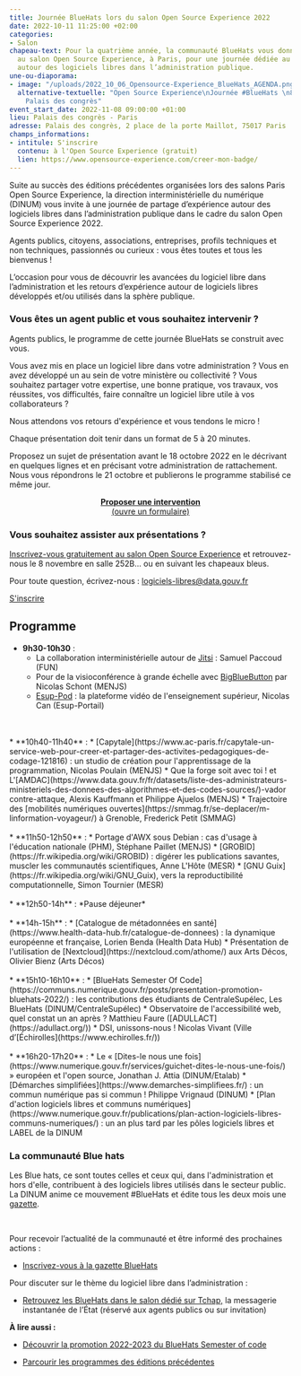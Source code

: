 ```yaml
---
title: Journée BlueHats lors du salon Open Source Experience 2022
date: 2022-10-11 11:25:00 +02:00
categories:
- Salon
chapeau-text: Pour la quatrième année, la communauté BlueHats vous donne rendez-vous
  au salon Open Source Experience, à Paris, pour une journée dédiée au partage d’expérience
  autour des logiciels libres dans l’administration publique.
une-ou-diaporama:
- image: "/uploads/2022_10_06_Opensource-Experience_BlueHats_AGENDA.png"
  alternative-textuelle: "Open Source Experience\nJournée #BlueHats \n8 novembre 2022\nParis,
    Palais des congrès"
event_start_date: 2022-11-08 09:00:00 +01:00
lieu: Palais des congrès - Paris
adresse: Palais des congrès, 2 place de la porte Maillot, 75017 Paris
champs_informations:
- intitule: S'inscrire
  contenu: à l'Open Source Experience (gratuit)
  lien: https://www.opensource-experience.com/creer-mon-badge/
---
```


Suite au succès des éditions précédentes organisées lors des salons Paris Open Source Experience, la direction interministérielle du numérique (DINUM) vous invite à une journée de partage d’expérience autour des logiciels libres dans l’administration publique dans le cadre du salon Open Source Experience 2022.

Agents publics, citoyens, associations, entreprises, profils techniques et non techniques, passionnés ou curieux : vous êtes toutes et tous les bienvenus !

L’occasion pour vous de découvrir les avancées du logiciel libre dans l’administration et les retours d’expérience autour de logiciels libres développés et/ou utilisés dans la sphère publique.

### Vous êtes un agent public et vous souhaitez intervenir ?
Agents publics, le programme de cette journée BlueHats se construit avec vous.

Vous avez mis en place un logiciel libre dans votre administration ? Vous en avez développé un au sein de votre ministère ou collectivité ? Vous souhaitez partager votre expertise, une bonne pratique, vos travaux, vos réussites, vos difficultés, faire connaître un logiciel libre utile à vos collaborateurs ? 

Nous attendons vos retours d'expérience et vous tendons le micro !

Chaque présentation doit tenir dans un format de 5 à 20 minutes.

Proposez un sujet de présentation avant le 18 octobre 2022 en le décrivant en quelques lignes et en précisant votre administration de rattachement. Nous vous répondrons le 21 octobre et publierons le programme stabilisé ce même jour.

<div align="center"  style="margin-bottom: 20px"><a href="https://framaforms.org/appel-a-interventions-bluehats-a-osx-1664287204" class="button"><b>Proposer une intervention</b><br>(ouvre un formulaire)</a></div>

### Vous souhaitez assister aux présentations ?
[Inscrivez-vous gratuitement au salon Open Source Experience](https://www.opensource-experience.com/creer-mon-badge/) et retrouvez-nous le 8 novembre en salle 252B… ou en suivant les chapeaux bleus.

Pour toute question, écrivez-nous : [logiciels-libres@data.gouv.fr ](mailto:logiciels-libres@data.gouv.fr)

<div class="lien-important"><p><a href="https://www.opensource-experience.com/creer-mon-badge/"  title="S'inscrire">S'inscrire</a></p></div>

## Programme

* **9h30-10h30** :
  * La collaboration interministérielle autour de [Jitsi](https://www.centralesupelec.fr/fr/jitsi-box-un-boitier-opensource-pour-hybrider-lenseignement-entre-presentiel-et-distanciel) : Samuel Paccoud (FUN)
  * Pour de la visioconférence à grande échelle avec [BigBlueButton](https://bigbluebutton.org/) par Nicolas Schont (MENJS)
  * [Esup-Pod](https://www.esup-portail.org/wiki/display/ES/Esup-Pod) : la plateforme vidéo de l'enseignement supérieur, Nicolas Can (Esup-Portail)
<br>
<br>
* **10h40-11h40** : 
  * [Capytale](https://www.ac-paris.fr/capytale-un-service-web-pour-creer-et-partager-des-activites-pedagogiques-de-codage-121816) : un studio de création pour l'apprentissage de la programmation, Nicolas Poulain (MENJS)
  * Que la forge soit avec toi ! et L'[AMDAC](https://www.data.gouv.fr/fr/datasets/liste-des-administrateurs-ministeriels-des-donnees-des-algorithmes-et-des-codes-sources/)-vador contre-attaque, Alexis Kauffmann et Philippe Ajuelos (MENJS)
  * Trajectoire des [mobilités numériques ouvertes](https://smmag.fr/se-deplacer/m-linformation-voyageur/) à Grenoble, Frederick Petit (SMMAG)
<br>
<br>
* **11h50-12h50** : 
  * Portage d'AWX sous Debian : cas d'usage à l'éducation nationale (PHM), Stéphane Paillet (MENJS)
  * [GROBID](https://fr.wikipedia.org/wiki/GROBID) : digérer les publications savantes, muscler les communautés scientifiques, Anne L'Hôte (MESR)
  * [GNU Guix](https://fr.wikipedia.org/wiki/GNU_Guix), vers la reproductibilité computationnelle, Simon Tournier (MESR)
<br>
<br>
* **12h50-14h** : *Pause déjeuner*
<br>
<br>
* **14h-15h** : 
  * [Catalogue de métadonnées en santé](https://www.health-data-hub.fr/catalogue-de-donnees) : la dynamique européenne et française, Lorien Benda (Health Data Hub)
  * Présentation de l'utilisation de [Nextcloud](https://nextcloud.com/athome/) aux Arts Décos, Olivier Bienz (Arts Décos)
<br>
<br>
* **15h10-16h10** : 
  * [BlueHats Semester Of Code](https://communs.numerique.gouv.fr/posts/presentation-promotion-bluehats-2022/) : les contributions des étudiants de CentraleSupélec, Les BlueHats (DINUM/CentraleSupélec)
  * Observatoire de l'accessibilité web, quel constat un an après ? Matthieu Faure ([ADULLACT](https://adullact.org/))
  * DSI, unissons-nous ! Nicolas Vivant (Ville d’[Échirolles](https://www.echirolles.fr/))
<br>
<br>
* **16h20-17h20** : 
  * Le « [Dites-le nous une fois](https://www.numerique.gouv.fr/services/guichet-dites-le-nous-une-fois/) » européen et l'open source, Jonathan J. Attia (DINUM/Etalab)
  * [Démarches simplifiées](https://www.demarches-simplifiees.fr/) : un commun numérique pas si commun ! Philippe Vrignaud (DINUM)
  * [Plan d'action logiciels libres et communs numériques](https://www.numerique.gouv.fr/publications/plan-action-logiciels-libres-communs-numeriques/) : un an plus tard par les pôles logiciels libres et LABEL de la DINUM

<div class="noir encadre"><h3>La communauté Blue hats</h3>
<p>Les Blue hats, ce sont toutes celles et ceux qui, dans l'administration et hors d'elle, contribuent à des logiciels libres utilisés dans le secteur public. La DINUM anime ce mouvement #BlueHats et édite tous les deux mois une <a href="https://infolettres.etalab.gouv.fr/subscribe/bluehats@mail.etalab.studio" alt="gazette - Lien externe">gazette</a>.</p>
<br><p>Pour recevoir l’actualité de la communauté et être informé des prochaines actions :
</p><ul><li><a href="https://infolettres.etalab.gouv.fr/subscribe/bluehats@mail.etalab.studio" alt="Inscrivez-vous à la gazette Bluehats ! - Lien externe">Inscrivez-vous à la gazette BlueHats</a></li></ul><p></p>
<p>Pour discuter sur le thème du logiciel libre dans l’administration :
</p><ul><li><a href="https://www.tchap.gouv.fr/#/room/%23BlueHats21LW8XE:agent.dinum.tchap.gouv.fr" alt="Retrouvez les BlueHats dans le salon dédié sur Tchap - Lien externe">Retrouvez les BlueHats dans le salon dédié sur Tchap,</a> la messagerie instantanée de l’État (réservé aux agents publics ou sur invitation)<p></p></li></ul></div>

**À lire aussi :**

* [Découvrir la promotion 2022-2023 du BlueHats Semester of code](https://communs.numerique.gouv.fr/posts/presentation-promotion-bluehats-2022/)

* [Parcourir les programmes des éditions précédentes](https://communs.numerique.gouv.fr/rencontres/)